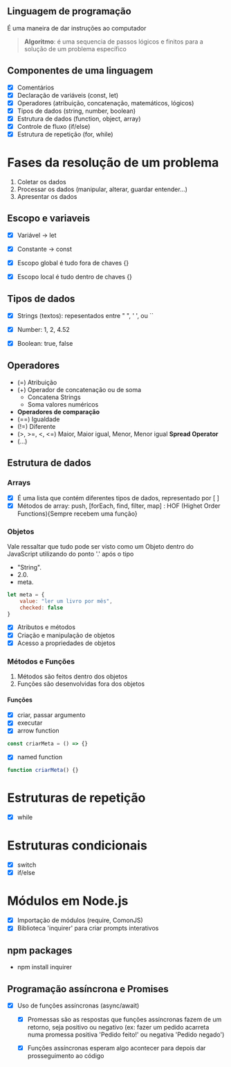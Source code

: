 ## Linguagem de programação

É uma maneira de dar instruções ao computador

> **Algoritmo**: é uma sequencia de passos lógicos e finitos para a solução de um problema específico

## Componentes de uma linguagem

- [x] Comentários
- [x] Declaração de variáveis (const, let)
- [x] Operadores (atribuição, concatenação, matemáticos, lógicos)
- [x] Tipos de dados (string, number, boolean)
- [x] Estrutura de dados (function, object, array)
- [x] Controle de fluxo (if/else)
- [x] Estrutura de repetição (for, while)

# Fases da resolução de um problema
1. Coletar os dados
2. Processar os dados (manipular, alterar, guardar entender...)
3. Apresentar os dados

## Escopo e variaveis
- [x] Variável -> let
- [x] Constante -> const
- [x] Escopo global é tudo fora de chaves {}
- [x] Escopo local é tudo dentro de chaves {}


## Tipos de dados
- [x] Strings (textos): repesentados entre " ", ' ', ou ``
- [x] Number: 1, 2, 4.52
- [x] Boolean: true, false


## Operadores
- (=) Atribuição
- (+) Operador de concatenação ou de soma
    - Concatena Strings
    - Soma valores numéricos
- **Operadores de comparação**
- (==) Igualdade
- (!=) Diferente
- (>, >=, <, <=) Maior, Maior igual, Menor, Menor igual
**Spread Operator**
- (...)

## Estrutura de dados
### Arrays
- [x] É uma lista que contém diferentes tipos de dados, representado por [ ]
- [x] Métodos de array: push, [forEach, find, filter, map] : HOF (Highet Order Functions){Sempre recebem uma função}

### Objetos
Vale ressaltar que tudo pode ser visto como um Objeto dentro do JavaScript utilizando do ponto '.' após o tipo
- "String".
- 2.0.
- meta.
```jsx
let meta = {
    value: "ler um livro por mês",
    checked: false
}
```
- [x] Atributos e métodos
- [x] Criação e manipulação de objetos
- [x] Acesso a propriedades de objetos

### Métodos e Funções
1. Métodos são feitos dentro dos objetos
2. Funções são desenvolvidas fora dos objetos

#### Funções
- [x] criar, passar argumento
- [x] executar
- [x] arrow function
```jsx
const criarMeta = () => {}
```
- [x] named function
```jsx
function criarMeta() {}
```

# Estruturas de repetição
- [x] while

# Estruturas condicionais
- [x] switch
- [x] if/else

# Módulos em Node.js
- [x] Importação de módulos (require, ComonJS)
- [x] Biblioteca 'inquirer' para criar prompts interativos
## npm packages
- npm install inquirer

## Programação assíncrona e Promises
- [x] Uso de funções assíncronas (async/await)
    - [x] Promessas são as respostas que funções assíncronas fazem de um retorno, seja positivo ou negativo (ex: fazer um pedido acarreta numa promessa positiva 'Pedido feito!' ou negativa 'Pedido negado')
    - [x] Funções assíncronas esperam algo acontecer para depois dar prosseguimento ao código

